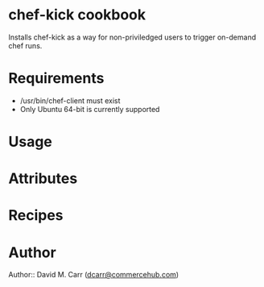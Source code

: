 # chef-kick cookbook

Installs chef-kick as a way for non-priviledged users to trigger on-demand chef runs.

# Requirements

* /usr/bin/chef-client must exist
* Only Ubuntu 64-bit is currently supported

# Usage

# Attributes

# Recipes

# Author

Author:: David M. Carr (dcarr@commercehub.com)
